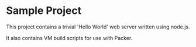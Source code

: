 # Sample Project

This project contains a trivial 'Hello World' web server written using node.js.

It also contains VM build scripts for use with Packer.
